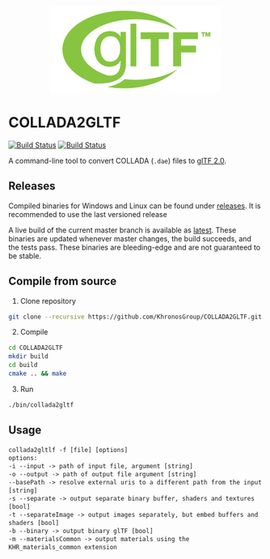 <p align="center">
  <img src="https://raw.githubusercontent.com/KhronosGroup/glTF/master/specification/figures/gltf.png"/>
</p>

# COLLADA2GLTF
[![Build Status](https://travis-ci.org/lasalvavida/COLLADA2GLTF.svg?branch=master)](https://travis-ci.org/lasalvavida/COLLADA2GLTF)
[![Build Status](https://ci.appveyor.com/api/projects/status/cmt54n4t1hqwtix9/branch/master)](https://ci.appveyor.com/project/lasalvavida/collada2gltf/history)

A command-line tool to convert COLLADA (`.dae`) files to [glTF 2.0](https://github.com/KhronosGroup/glTF).

## Releases

Compiled binaries for Windows and Linux can be found under [releases](https://github.com/lasalvavida/COLLADA2GLTF/releases). It is recommended to use the last versioned release

A live build of the current master branch is available as [latest](https://github.com/lasalvavida/COLLADA2GLTF/releases/tag/latest).
These binaries are updated whenever master changes, the build succeeds, and the tests pass. These binaries are bleeding-edge and are not guaranteed to be stable.

## Compile from source

1. Clone repository

  ```bash
  git clone --recursive https://github.com/KhronosGroup/COLLADA2GLTF.git
  ```
2. Compile

  ```bash
  cd COLLADA2GLTF
  mkdir build
  cd build
  cmake .. && make
  ```

3. Run

  ```bash
  ./bin/collada2gltf
  ```

## Usage

```
collada2gltlf -f [file] [options]
options:
-i --input -> path of input file, argument [string]
-o --output -> path of output file argument [string]
--basePath -> resolve external uris to a different path from the input [string]
-s --separate -> output separate binary buffer, shaders and textures [bool]
-t --separateImage -> output images separately, but embed buffers and shaders [bool]
-b --binary -> output binary glTF [bool]
-m --materialsCommon -> output materials using the KHR_materials_common extension
```

